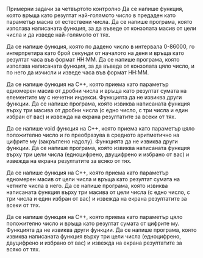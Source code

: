 Примерни задачи за четвъртото контролно
Да се напише функция, която връща като резултат най-голямото число в предаден като параметър масив от естествени числа. Да се напише програма, която използва написаната функция, за да въведе от конзолата масив от цели числа и да изведе най-голямото от тях.

Да се напише функция, която по дадено число в интервала 0-86000, го интерпретира като брой секунди от началото на деня и връща като резултат часа във формат HH:MM. Да се напише програма, която използва написаната функция, за да въведе от конзолата цяло число, и по него да изчисли и изведе часа във формат HH:MM.

Да се напише функция на C++, която приема като параметър едномерен масив от дробни числа и връща като резултат сумата на елементите му с нечетни индекси. Функцията да не извиква други функции. Да се напише програма, която извиква написаната функция върху три масива от дробни числа (с едно число, с три числа и един избран от вас) и извежда на екрана резултатите за всеки от тях.

Да се напише void функция на C++, която приема като параметър цяло положително число и го преобразува в средното аритметично на цифрите му (закръглено надолу). Функцията да не извиква други функции. Да се напише програма, която извиква написаната функция върху три цели числа (едноцифрено, двуцифрено и избрано от вас) и извежда на екрана резултатите за всяко от тях.

Да се напише функция на C++, която приема като параметър едномерен масив от цели числа и връща като резултат сумата на четните числа в него. Да се напише програма, която извиква написаната функция върху три масива от цели числа (с едно число, с три числа и един избран от вас) и извежда на екрана резултатите за всеки от тях.

Да се напише функция на C++, която приема като параметър цяло положително число и връща като резултат сумата от цифрите му. Функцията да не извиква други функции. Да се напише програма, която извиква написаната функция върху три цели числа (едноцифрено, двуцифрено и избрано от вас) и извежда на екрана резултатите за всяко от тях.